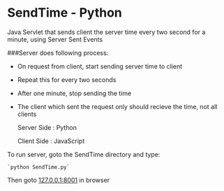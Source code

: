 # SendTime - Python 
Java Servlet that sends client the server time every two second for a minute, using Server Sent Events


###Server does following process:
  + On request from client, start sending server time to client
  + Repeat this for every two seconds 
  + After one minute, stop sending the time
  + The client which sent the request only should recieve the time, not all clients

	Server Side : Python 

	Client Side : JavaScript

To run server, goto the SendTime directory and type:

	`python SendTime.py`

Then goto [127.0.0.1:8001](127.0.0.1:8001) in browser
